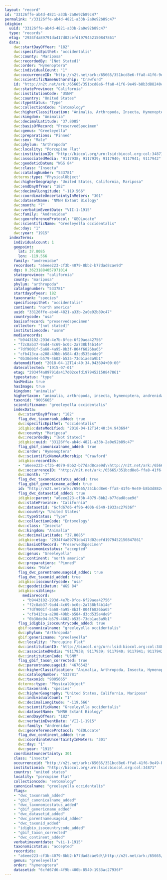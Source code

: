 ```yaml
---
layout: "record"
id: "33126ffe-ab4d-4821-a33b-2a0e92b89c47"
permalink: "/33126ffe-ab4d-4821-a33b-2a0e92b89c47"
idigbio:
  uuid: "33126ffe-ab4d-4821-a33b-2a0e92b89c47"
  type: "records"
  etag: "2934f4a89791da417d02cefd1979452150847861"
  data:
    dwc:startDayOfYear: "182"
    dwc:specificEpithet: "occidentalis"
    dwc:county: "Mariposa"
    dwc:recordedBy: "[Not Stated]"
    dwc:order: "Hymenoptera"
    dwc:individualCount: "1"
    dwc:occurrenceID: "http://n2t.net/ark:/65665/351bcd8e6-ffa8-41f6-9e49-b8b3d88240c5"
    dwc:scientificNameAuthorship: "Crawford"
    id: "http://n2t.net/ark:/65665/351bcd8e6-ffa8-41f6-9e49-b8b3d88240c5"
    dwc:stateProvince: "California"
    dwc:institutionCode: "USNM"
    dwc:country: "United States"
    dwc:typeStatus: "Type"
    dwc:collectionCode: "Entomology"
    dwc:higherClassification: "Animalia, Arthropoda, Insecta, Hymenoptera, Andrenidae"
    dwc:kingdom: "Animalia"
    dwc:decimalLatitude: "37.8085"
    dwc:basisOfRecord: "PreservedSpecimen"
    dwc:genus: "Greeleyella"
    dwc:preparations: "Pinned"
    dwc:sex: "Male"
    dwc:phylum: "Arthropoda"
    dwc:locality: "Porcupine Flat"
    dwc:institutionID: "http://biocol.org/urn:lsid:biocol.org:col:34871"
    dwc:associatedMedia: "9117938; 9117939; 9117940; 9117941; 9117942"
    dwc:geodeticDatum: "WGS 84"
    dwc:class: "Insecta"
    dwc:catalogNumber: "533781"
    dcterms:type: "PhysicalObject"
    dwc:higherGeography: "United States, California, Mariposa"
    dwc:endDayOfYear: "182"
    dwc:decimalLongitude: "-119.566"
    dwc:coordinateUncertaintyInMeters: "301"
    dwc:datasetName: "NMNH Extant Biology"
    dwc:month: "7"
    dwc:verbatimEventDate: "VII-1-1915"
    dwc:family: "Andrenidae"
    dwc:georeferenceProtocol: "GEOLocate"
    dwc:scientificName: "Greeleyella occidentalis"
    dwc:day: "1"
    dwc:year: "1915"
  indexTerms:
    individualcount: 1
    geopoint:
      lat: 37.8085
      lon: -119.566
    family: "andrenidae"
    recordset: "a6eee223-cf3b-4079-8bb2-b77dad8cae9d"
    dqs: 0.36231884057971014
    stateprovince: "california"
    county: "mariposa"
    phylum: "arthropoda"
    catalognumber: "533781"
    startdayofyear: 182
    taxonrank: "species"
    specificepithet: "occidentalis"
    continent: "north america"
    uuid: "33126ffe-ab4d-4821-a33b-2a0e92b89c47"
    countrycode: "usa"
    basisofrecord: "preservedspecimen"
    collector: "[not stated]"
    institutioncode: "usnm"
    mediarecords:
    - "b9443102-293d-4e7b-8fce-6f29aea42756"
    - "f2c8ab37-9ad4-4c69-bc0c-2a738bf4b14e"
    - "7df9001f-5a68-4a95-8b3f-804f6826ba65"
    - "cfb413ca-a208-49bb-b584-d3cd535e4de9"
    - "0b30de94-b579-4602-b535-73db1ae3a9b1"
    datemodified: "2018-04-12T14:40:34.943694+00:00"
    datecollected: "1915-07-01"
    etag: "2934f4a89791da417d02cefd1979452150847861"
    typestatus: "type"
    hasMedia: true
    hasImage: true
    kingdom: "animalia"
    highertaxon: "animalia, arthropoda, insecta, hymenoptera, andrenidae"
    taxonid: "9005665"
    scientificname: "greeleyella occidentalis"
    indexData:
      dwc:startDayOfYear: "182"
      flag_dwc_taxonrank_added: true
      dwc:specificEpithet: "occidentalis"
      idigbio:dateModified: "2018-04-12T14:40:34.943694"
      dwc:county: "Mariposa"
      dwc:recordedBy: "[Not Stated]"
      idigbio:uuid: "33126ffe-ab4d-4821-a33b-2a0e92b89c47"
      flag_gbif_canonicalname_added: true
      dwc:order: "Hymenoptera"
      dwc:scientificNameAuthorship: "Crawford"
      idigbio:recordIds:
      - "a6eee223-cf3b-4079-8bb2-b77dad8cae9d\\http://n2t.net/ark:/65665/351bcd8e6-ffa8-41f6-9e49-b8b3d88240c5"
      dwc:occurrenceID: "http://n2t.net/ark:/65665/351bcd8e6-ffa8-41f6-9e49-b8b3d88240c5"
      dwc:month: "7"
      flag_dwc_taxonomicstatus_added: true
      flag_gbif_genericname_added: true
      id: "http://n2t.net/ark:/65665/351bcd8e6-ffa8-41f6-9e49-b8b3d88240c5"
      flag_dwc_datasetid_added: true
      idigbio:parent: "a6eee223-cf3b-4079-8bb2-b77dad8cae9d"
      dwc:stateProvince: "California"
      dwc:datasetid: "6cfd67d6-4f9b-400b-8549-1933ac27936f"
      dwc:country: "United States"
      dwc:typeStatus: "Type"
      dwc:collectionCode: "Entomology"
      dwc:class: "Insecta"
      dwc:kingdom: "Animalia"
      dwc:decimalLatitude: "37.8085"
      idigbio:etag: "2934f4a89791da417d02cefd1979452150847861"
      dwc:basisOfRecord: "PreservedSpecimen"
      dwc:taxonomicstatus: "accepted"
      dwc:genus: "Greeleyella"
      dwc:continent: "north america"
      dwc:preparations: "Pinned"
      dwc:sex: "Male"
      flag_dwc_parentnameusageid_added: true
      flag_dwc_taxonid_added: true
      idigbio:isocountrycode: "usa"
      dwc:geodeticDatum: "WGS 84"
      idigbio:siblings:
        mediarecord:
        - "b9443102-293d-4e7b-8fce-6f29aea42756"
        - "f2c8ab37-9ad4-4c69-bc0c-2a738bf4b14e"
        - "7df9001f-5a68-4a95-8b3f-804f6826ba65"
        - "cfb413ca-a208-49bb-b584-d3cd535e4de9"
        - "0b30de94-b579-4602-b535-73db1ae3a9b1"
      flag_idigbio_isocountrycode_added: true
      gbif:canonicalname: "greeleyella occidentalis"
      dwc:phylum: "Arthropoda"
      gbif:genericname: "greeleyella"
      dwc:locality: "Porcupine Flat"
      dwc:institutionID: "http://biocol.org/urn:lsid:biocol.org:col:34871"
      dwc:associatedMedia: "9117938; 9117939; 9117940; 9117941; 9117942"
      dwc:institutionCode: "USNM"
      flag_gbif_taxon_corrected: true
      dwc:parentnameusageid: "4676542"
      dwc:higherClassification: "Animalia, Arthropoda, Insecta, Hymenoptera, Andrenidae"
      dwc:catalogNumber: "533781"
      dwc:taxonid: "9005665"
      dcterms:type: "PhysicalObject"
      dwc:taxonrank: "species"
      dwc:higherGeography: "United States, California, Mariposa"
      dwc:individualCount: "1"
      dwc:decimalLongitude: "-119.566"
      dwc:scientificName: "Greeleyella occidentalis"
      dwc:datasetName: "NMNH Extant Biology"
      dwc:endDayOfYear: "182"
      dwc:verbatimEventDate: "VII-1-1915"
      dwc:family: "Andrenidae"
      dwc:georeferenceProtocol: "GEOLocate"
      flag_dwc_continent_added: true
      dwc:coordinateUncertaintyInMeters: "301"
      dwc:day: "1"
      dwc:year: "1915"
    coordinateuncertainty: 301
    class: "insecta"
    occurrenceid: "http://n2t.net/ark:/65665/351bcd8e6-ffa8-41f6-9e49-b8b3d88240c5"
    institutionid: "http://biocol.org/urn:lsid:biocol.org:col:34871"
    country: "united states"
    locality: "porcupine flat"
    collectioncode: "entomology"
    canonicalname: "greeleyella occidentalis"
    flags:
    - "dwc_taxonrank_added"
    - "gbif_canonicalname_added"
    - "dwc_taxonomicstatus_added"
    - "gbif_genericname_added"
    - "dwc_datasetid_added"
    - "dwc_parentnameusageid_added"
    - "dwc_taxonid_added"
    - "idigbio_isocountrycode_added"
    - "gbif_taxon_corrected"
    - "dwc_continent_added"
    verbatimeventdate: "vii-1-1915"
    taxonomicstatus: "accepted"
    recordids:
    - "a6eee223-cf3b-4079-8bb2-b77dad8cae9d\\http://n2t.net/ark:/65665/351bcd8e6-ffa8-41f6-9e49-b8b3d88240c5"
    genus: "greeleyella"
    order: "hymenoptera"
    datasetid: "6cfd67d6-4f9b-400b-8549-1933ac27936f"
---
```

